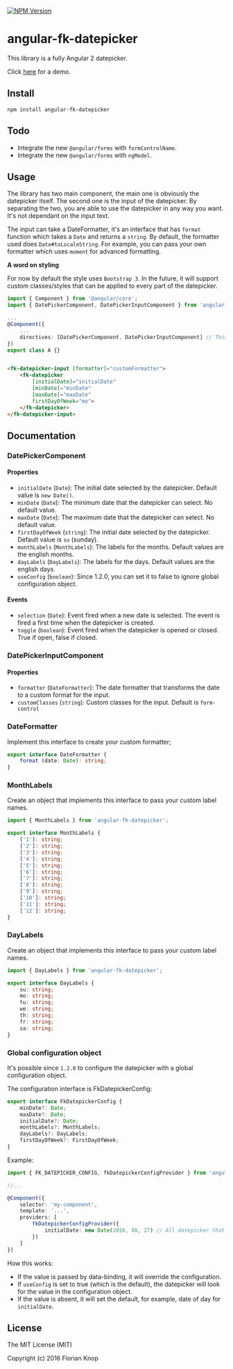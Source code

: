 [![NPM Version](https://img.shields.io/npm/v/angular-fk-datepicker.svg)](https://npmjs.com/package/angular-fk-datepicker)

# angular-fk-datepicker

This library is a fully Angular 2 datepicker. 

Click [here](http://plnkr.co/edit/ATA8TRRG95mVHof4yntb?p=preview) for a demo.

## Install

```
npm install angular-fk-datepicker
```

## Todo

* Integrate the new `@angular/forms` with `formControlName`.
* Integrate the new `@angular/forms` with `ngModel`.

## Usage

The library has two main component, the main one is obviously the datepicker itself. The second one is the input of the datepicker.
By separating the two, you are able to use the datepicker in any way you want. It's not dependant on the input text.

The input can take a DateFormatter, it's an interface that has `format` function which takes a `Date` and returns a `string`.
By default, the formatter used does `Date#toLocaleString`.
For example, you can pass your own formatter which uses `moment` for advanced formatting.

**A word on styling**

For now by default the style uses `Bootstrap 3`. In the future, it will support custom classes/styles that can be applied to every
part of the datepicker.

```typescript
import { Component } from '@angular/core';
import { DatePickerComponent, DatePickerInputComponent } from 'angular-fk-datepicker';

...
@Component({
    ...
    directives: [DatePickerComponent, DatePickerInputComponent] // This will probably change in rc.5
})
export class A {}

```

```html

<fk-datepicker-input [formatter]="customFormatter">
    <fk-datepicker 
        [initialDate]="initialDate"
        [minDate]="minDate"
        [maxDate]="maxDate"
        firstDayOfWeek="mo">
    </fk-datepicker>
</fk-datepicker-input>
```

## Documentation

### DatePickerComponent

#### Properties

* `initialDate` (`Date`): The initial date selected by the datepicker. Default value is `new Date()`.
* `minDate` (`Date`): The minimum date that the datepicker can select. No default value.
* `maxDate` (`Date`): The maximum date that the datepicker can select. No default value.
* `firstDayOfWeek` (`string`): The initial date selected by the datepicker. Default value is `su` (sunday).
* `monthLabels` (`MonthLabels`): The labels for the months. Default values are the english months.
* `dayLabels` (`DayLabels`): The labels for the days. Default values are the english days.
* `useConfig` (`boolean`): Since 1.2.0, you can set it to false to ignore global configuration object.

#### Events

* `selection` (`Date`): Event fired when a new date is selected. The event is fired a first time when the datepicker is created.
* `toggle` (`boolean`): Event fired when the datepicker is opened or closed. True if open, false if closed.

### DatePickerInputComponent

#### Properties

* `formatter` (`DateFormatter`): The date formatter that transforms the date to a custom format for the input.
* `customClasses` (`string`): Custom classes for the input. Default is `form-control`

### DateFormatter

Implement this interface to create your custom formatter;

```typescript
export interface DateFormatter {
    format (date: Date): string;
}
```

### MonthLabels

Create an object that implements this interface to pass your custom label names.

```typescript
import { MonthLabels } from 'angular-fk-datepicker';
```

```typescript
export interface MonthLabels {
    ['1']: string;
    ['2']: string;
    ['3']: string;
    ['4']: string;
    ['5']: string;
    ['6']: string;
    ['7']: string;
    ['8']: string;
    ['9']: string;
    ['10']: string;
    ['11']: string;
    ['12']: string;
}
```


### DayLabels

Create an object that implements this interface to pass your custom label names.

```typescript
import { DayLabels } from 'angular-fk-datepicker';
```

```typescript
export interface DayLabels {
    su: string;
    mo: string;
    tu: string;
    we: string;
    th: string;
    fr: string;
    sa: string;
}
```

### Global configuration object

It's possible since `1.2.0` to configure the datepicker with a global configuration object. 

The configuration interface is FkDatepickerConfig:

```typescript
export interface FkDatepickerConfig {
    minDate?: Date;
    maxDate?: Date;
    initialDate?: Date;
    monthLabels?: MonthLabels;
    dayLabels?: DayLabels;
    firstDayOfWeek?: FirstDayOfWeek;
}
```

Example:

```typescript
import { FK_DATEPICKER_CONFIG, fkDatepickerConfigProvider } from 'angular-fk-datepicker';

//...

@Component({
    selector: 'my-component',
    template: '...',
    providers: [
        fkDatepickerConfigProvider({
            initialDate: new Date(2016, 08, 27) // All datepicker that do not override initialDate will have this one
        })
    ]
})
```

How this works: 

* If the value is passed by data-binding, it will override the configuration.
* If `useConfig` is set to true (which is the default), the datepicker will look for the value in the configuration object.
* If the value is absent, it will set the default, for example, date of day for `initialDate`.


## License

The MIT License (MIT)

Copyright (c) 2016 Florian Knop
